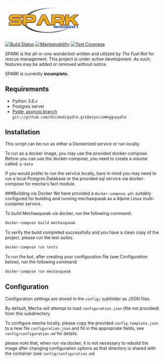 <img src="https://github.com/FuelRats/pipsqueak3/blob/develop/assets/m3spark.png?raw=true" width="50%" />

[![Build Status](https://travis-ci.org/FuelRats/pipsqueak3.svg?branch=develop)](https://travis-ci.org/FuelRats/pipsqueak3) [![Maintainability](https://api.codeclimate.com/v1/badges/83b536889d48ddfe2557/maintainability)](https://codeclimate.com/github/FuelRats/pipsqueak3/maintainability) [![Test Coverage](https://api.codeclimate.com/v1/badges/83b536889d48ddfe2557/test_coverage)](https://codeclimate.com/github/FuelRats/pipsqueak3/test_coverage)

SPARK is the all-in-one wonderbot written and utilized by *The Fuel Rat* for rescue management.
This project is under active development.  As such, features may be added or removed without notice.

SPARK is currently **incomplete**.

## Requirements
* Python 3.6.x
* Postgres server
* [Pydle, asyncio branch](https://github.com/Shizmob/pydle/tree/asyncio) ``git://github.com/Shizmob/pydle.git@asyncio#egg=pydle``

## Installation
This script can be run as either a Dockerized service or run locally.

To run as a docker image, you may use the provided docker-compose.
Before you can use the docker-compose, you need to create a volume called: ``p-data``

If you would prefer to run the service locally, bare in mind you may need to run a local 
Postgres Database or the provided sql service via docker-compose for mecha's fact module.

###Building via Docker
We have provided a `docker-compose.yml` suitably configured for building and running mechasqueak
as a Alpine Linux multi-container service. 

To build Mechasqueak via docker, run the following command:
```bash
docker-compose build mechasqueak
```

To verify the build completed successfully and you have a clean copy of the project, please run
the test suites.
```bash
docker-compose run tests
```

To run the bot, after creating your configuration file (see Configuration below), run the following
command:
```bash
docker-compose run mechasqueak
```
## Configuration
Configuration settings are stored in the `config/` subfolder as JSON files. 

By default, Mecha will attempt to load `configuration.json` (file not provided) from this subdirectory.

To configure mecha locally, please copy the provided `config.template.json` to a new file
`configuration.json` and fill in the appropriate fields, see `config/configuration.md` for details.

please note that, when run via docker, it is not necessary to rebuild the image after changing
configuration options as that directory is shared with the container (see `config/configuration.md`)